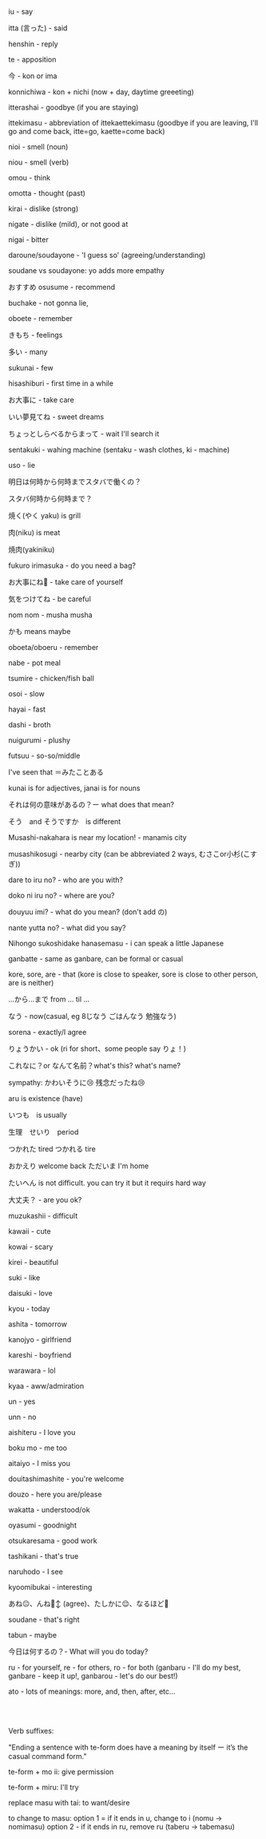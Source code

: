 iu - say

itta (言った) - said

henshin - reply

te - apposition 

今 - kon or ima

konnichiwa - kon + nichi (now + day, daytime greeeting)

itterashai - goodbye (if you are staying)

ittekimasu - abbreviation of ittekaettekimasu (goodbye if you are leaving, I'll go and come back, itte=go, kaette=come back)

nioi - smell (noun)

niou - smell (verb)

omou - think 

omotta - thought (past)

kirai - dislike (strong)

nigate - dislike (mild), or not good at

nigai - bitter

daroune/soudayone - 'I guess so' (agreeing/understanding)

soudane vs soudayone: yo adds more empathy

おすすめ osusume - recommend 

buchake - not gonna lie,

oboete - remember 

きもち - feelings

多い - many

sukunai - few

hisashiburi - first time in a while

お大事に - take care

いい夢見てね - sweet dreams 

ちょっとしらべるからまって - wait I'll search it

sentakuki - wahing machine (sentaku - wash clothes, ki - machine)

uso - lie

明日は何時から何時までスタバで働くの？

スタバ何時から何時まで？

焼く(やく yaku) is grill

肉(niku) is meat

焼肉(yakiniku)

fukuro irimasuka - do you need a bag?

お大事にね🥲 - take care of yourself 

気をつけてね - be careful

nom nom - musha musha

かも means maybe

oboeta/oboeru - remember

nabe - pot meal

tsumire - chicken/fish ball

osoi - slow

hayai - fast

dashi - broth

nuigurumi - plushy

futsuu - so-so/middle

I've seen that ＝みたことある

kunai is for adjectives, janai is for nouns

それは何の意味があるの？ー what does that mean?

そう　and そうですか　is different

Musashi-nakahara is near my location! - manamis city 

musashikosugi - nearby city (can be abbreviated 2 ways,  むさこor小杉(こすぎ))


dare to iru no? - who are you with?

doko ni iru no? - where are you?

douyuu imi? - what do you mean? (don't add の)

nante yutta no? - what did you say?

Nihongo sukoshidake hanasemasu - i can speak a little Japanese 

ganbatte - same as ganbare, can be formal or casual

kore, sore, are - that (kore is close to speaker, sore is close to other person, are is neither)

...から...まで  from ... til ...

なう - now(casual, eg 8じなう ごはんなう 勉強なう)

sorena - exactly/I agree

りょうかい - ok (ri for short、some people say りょ！)

これなに？or なんて名前？what's this? what's name?

sympathy: かわいそうに😢 残念だったね😢

aru is existence (have)

いつも　is usually

生理　せいり　period

つかれた tired
つかれる tire

おかえり welcome back
ただいま I'm home

たいへん is not difficult. you can try it but it requirs hard way


大丈夫？ -  are you ok?

muzukashii - difficult

kawaii - cute

kowai - scary

kirei - beautiful

suki - like

daisuki - love

kyou - today

ashita - tomorrow

kanojyo - girlfriend

kareshi - boyfriend

warawara - lol

kyaa - aww/admiration

un - yes

unn - no

aishiteru - I love you

boku mo - me too

aitaiyo - I miss you

douitashimashite - you're welcome

douzo - here you are/please

wakatta - understood/ok

oyasumi - goodnight

otsukaresama - good work

tashikani - that's true

naruhodo - I see

kyoomibukai - interesting 

あね😐、んね🙂‍↕️ (agree)、たしかに😌、なるほど🧐

soudane - that's right

tabun - maybe

今日は何するの？- What will you do today?

ru - for yourself, re - for others, ro - for both (ganbaru - I'll do my best, ganbare - keep it up!, ganbarou - let's do our best!)


ato - lots of meanings: more, and, then, after, etc...

<br>
<br>

Verb suffixes:

"Ending a sentence with te-form does have a meaning by itself ー it’s the casual command form."

te-form + mo ii: give permission

te-form + miru: I'll try

replace masu with tai: to want/desire

to change to masu: option 1 = if it ends in u, change to i (nomu -> nomimasu)   option 2 - if it ends in ru, remove ru (taberu -> tabemasu)
